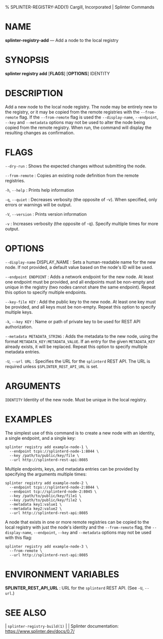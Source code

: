 % SPLINTER-REGISTRY-ADD(1) Cargill, Incorporated | Splinter Commands
<!--
  Copyright 2018-2022 Cargill Incorporated
  Licensed under Creative Commons Attribution 4.0 International License
  https://creativecommons.org/licenses/by/4.0/
-->

NAME
====

**splinter-registry-add** — Add a node to the local registry

SYNOPSIS
========

**splinter registry add** \[**FLAGS**\] \[**OPTIONS**\] IDENTITY

DESCRIPTION
===========

Add a new node to the local node registry. The node may be entirely new to the
registry, or it may be copied from the remote registries with the
`--from-remote` flag. If the `--from-remote` flag is used the `--display-name`,
`--endpoint`, `--key` and `--metadata` options may not be used to alter the
node being copied from the remote registry. When run, the command will
display the resulting changes as confirmation.

FLAGS
=====
`--dry-run`
: Shows the expected changes without submitting the node.

`--from-remote`
: Copies an existing node definition from the remote registries.

`-h`, `--help`
: Prints help information

`-q`, `--quiet`
: Decreases verbosity (the opposite of -v). When specified, only errors or
  warnings will be output.

`-V`, `--version`
: Prints version information

`-v`
: Increases verbosity (the opposite of -q). Specify multiple times for more
  output.

OPTIONS
=======

`--display-name` DISPLAY_NAME
: Sets a human-readable name for the new node. If not provided, a default value
based on the node's ID will be used.

`--endpoint ENDPOINT`
: Adds a network endpoint for the new node. At least one endpoint must be
provided, and all endpoints must be non-empty and unique in the registry (two
nodes cannot share the same endpoint). Repeat this option to specify multiple
endpoints.

`--key-file KEY`
: Add the public key to the new node. At least one key must be provided, and all
keys must be non-empty. Repeat this option to specify multiple keys.

`-k`, `--key KEY`
: Name or path of private key to be used for REST API authorization.

`--metadata METADATA_STRING`
: Adds the metadata to the new node, using the format
`METADATA_KEY:METADATA_VALUE`. If an entry for the given `METADATA_KEY` already
exists, it will be replaced. Repeat this option to specify multiple metadata
entries.

`-U`, `--url URL`
: Specifies the URL for the `splinterd` REST API. The URL is required unless
  `$SPLINTER_REST_API_URL` is set.

ARGUMENTS
=========

`IDENTITY`
Identity of the new node. Must be unique in the local registry.

EXAMPLES
========

The simplest use of this command is to create a new node with an identity, a
single endpoint, and a single key:

```
splinter registry add example-node-1 \
  --endpoint tcps://splinterd-node-1:8044 \
  --key /path/to/public/key/file \
  --url http://splinterd-rest-api:8085
```

Multiple endpoints, keys, and metadata entries can be provided by specifying the
arguments multiple times:

```
splinter registry add example-node-2 \
  --endpoint tcps://splinterd-node-2:8044 \
  --endpoint tcp://splinterd-node-2:8045 \
  --key /path/to/public/key/file1 \
  --key /path/to/public/key/file2 \
  --metadata key1:value1 \
  --metadata key2:value2 \
  --url http://splinterd-rest-api:8085
```

A node that exists in one or more remote registries can be copied to the local
registry with just the node's identity and the `--from-remote` flag, the
`--display-name`, `--endpoint`, `--key` and `--metadata` options may not be used
with this flag:

```
splinter registry add example-node-3 \
  --from-remote \
  --url http://splinterd-rest-api:8085
```

ENVIRONMENT VARIABLES
=====================

**SPLINTER_REST_API_URL**
: URL for the `splinterd` REST API. (See `-U`, `--url`.)

SEE ALSO
========
| `splinter-registry-build(1)`
|
| Splinter documentation: https://www.splinter.dev/docs/0.7/
